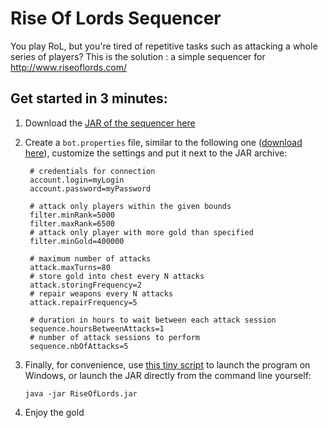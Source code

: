 Rise Of Lords Sequencer
===========

You play RoL, but you're tired of repetitive tasks such as attacking a whole series of players?
This is the solution : a simple sequencer for http://www.riseoflords.com/

Get started in 3 minutes:
-----------
1. Download the [JAR of the sequencer here](https://github.com/joffrey-bion/RiseOfLords/blob/master/dist/RiseOfLords.jar?raw=true)
2. Create a `bot.properties` file, similar to the following one ([download here](https://raw.githubusercontent.com/joffrey-bion/RiseOfLords/master/dist/bot.properties)), customize the settings and put it next to the JAR archive:

        # credentials for connection
        account.login=myLogin
        account.password=myPassword
        
        # attack only players within the given bounds
        filter.minRank=5000
        filter.maxRank=6500
        # attack only player with more gold than specified
        filter.minGold=400000
        
        # maximum number of attacks
        attack.maxTurns=80
        # store gold into chest every N attacks
        attack.storingFrequency=2
        # repair weapons every N attacks
        attack.repairFrequency=5
        
        # duration in hours to wait between each attack session
        sequence.hoursBetweenAttacks=1
        # number of attack sessions to perform
        sequence.nbOfAttacks=5

3. Finally, for convenience, use [this tiny script](https://raw.githubusercontent.com/joffrey-bion/RiseOfLords/master/dist/launcher.cmd) to launch the program on Windows, or launch the JAR directly from the command line yourself:

       java -jar RiseOfLords.jar
4. Enjoy the gold

